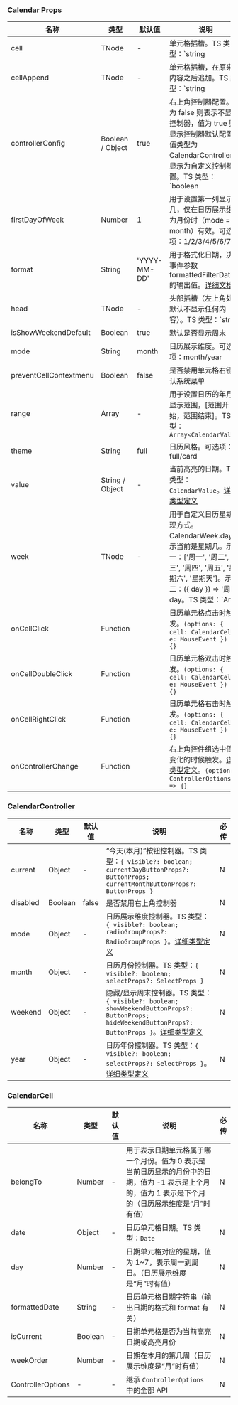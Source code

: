 
### Calendar Props
名称 | 类型 | 默认值 | 说明 | 必传
-- | -- | -- | -- | --
cell | TNode | - | 单元格插槽。TS 类型：`string | TNode<CalendarCell>`。[通用类型定义](https://github.com/TDesignOteam/tdesign-react/blob/main/src/_type/common.ts) | N
cellAppend | TNode | - | 单元格插槽，在原来的内容之后追加。TS 类型：`string | TNode<CalendarCell>`。[通用类型定义](https://github.com/TDesignOteam/tdesign-react/blob/main/src/_type/common.ts) | N
controllerConfig | Boolean / Object | true | 右上角控制器配置。值为 false 则表示不显示控制器，值为 true 则显示控制器默认配置，值类型为 CalendarController 则显示为自定义控制器配置。TS 类型：`boolean | CalendarController` | N
firstDayOfWeek | Number | 1 | 用于设置第一列显示周几，仅在日历展示维度为月份时（mode = month）有效。可选项：1/2/3/4/5/6/7 | N
format | String | 'YYYY-MM-DD' | 用于格式化日期，决定事件参数 formattedFilterDate 的输出值。[详细文档](https://day.js.org/docs/en/display/format) | N
head | TNode | - | 头部插槽（左上角处，默认不显示任何内容）。TS 类型：`string | TNode<ControllerOptions>`。[通用类型定义](https://github.com/TDesignOteam/tdesign-react/blob/main/src/_type/common.ts) | N
isShowWeekendDefault | Boolean | true | 默认是否显示周末 | N
mode | String | month | 日历展示维度。可选项：month/year | N
preventCellContextmenu | Boolean | false | 是否禁用单元格右键默认系统菜单 | N
range | Array | - | 用于设置日历的年月份显示范围，[范围开始，范围结束]。TS 类型：`Array<CalendarValue>` | N
theme | String | full | 日历风格。可选项：full/card | N
value | String / Object | - | 当前高亮的日期。TS 类型：`CalendarValue`。[详细类型定义](https://github.com/TDesignOteam/tdesign-react/blob/main/src/_type/components/calendar/index.ts) | N
week | TNode | - | 用于自定义日历星期呈现方式。CalendarWeek.day 表示当前是星期几。示例一：['周一', '周二', '周三', '周四', '周五', '星期六', '星期天']。示例二：({ day }) => '周' + day。TS 类型：`Array<string> | TNode<CalendarWeek>`。[通用类型定义](https://github.com/TDesignOteam/tdesign-react/blob/main/src/_type/common.ts)。[详细类型定义](https://github.com/TDesignOteam/tdesign-react/blob/main/src/_type/components/calendar/index.ts) | N
onCellClick | Function |  | 日历单元格点击时触发。`(options: { cell: CalendarCell; e: MouseEvent }) => {}` | N
onCellDoubleClick | Function |  | 日历单元格双击时触发。`(options: { cell: CalendarCell; e: MouseEvent }) => {}` | N
onCellRightClick | Function |  | 日历单元格右击时触发。`(options: { cell: CalendarCell; e: MouseEvent }) => {}` | N
onControllerChange | Function |  | 右上角控件组选中值有变化的时候触发。[详细类型定义](https://github.com/TDesignOteam/tdesign-react/blob/main/src/_type/components/calendar/index.ts)。`(options: ControllerOptions) => {}` | N


### CalendarController
名称 | 类型 | 默认值 | 说明 | 必传
-- | -- | -- | -- | --
current | Object | - | “今天(本月)”按钮控制器。TS 类型：`{ visible?: boolean; currentDayButtonProps?: ButtonProps; currentMonthButtonProps?: ButtonProps }` | N
disabled | Boolean | false | 是否禁用右上角控制器 | N
mode | Object | - | 日历展示维度控制器。TS 类型：`{ visible?: boolean; radioGroupProps?: RadioGroupProps }`。[详细类型定义](https://github.com/TDesignOteam/tdesign-react/blob/main/src/_type/components/calendar/index.ts) | N
month | Object | - | 日历月份控制器。TS 类型：`{ visible?: boolean; selectProps?: SelectProps }` | N
weekend | Object | - | 隐藏/显示周末控制器。TS 类型：`{ visible?: boolean; showWeekendButtonProps?: ButtonProps; hideWeekendButtonProps?: ButtonProps }`。[详细类型定义](https://github.com/TDesignOteam/tdesign-react/blob/main/src/_type/components/calendar/index.ts) | N
year | Object | - | 日历年份控制器。TS 类型：`{ visible?: boolean; selectProps?: SelectProps }`。[详细类型定义](https://github.com/TDesignOteam/tdesign-react/blob/main/src/_type/components/calendar/index.ts) | N


### CalendarCell
名称 | 类型 | 默认值 | 说明 | 必传
-- | -- | -- | -- | --
belongTo | Number | - | 用于表示日期单元格属于哪一个月份。值为 0 表示是当前日历显示的月份中的日期，值为 -1 表示是上个月的，值为 1 表示是下个月的（日历展示维度是“月”时有值） | N
date | Object | - | 日历单元格日期。TS 类型：`Date` | N
day | Number | - | 日期单元格对应的星期，值为 1~7，表示周一到周日。（日历展示维度是“月”时有值） | N
formattedDate | String | - | 日历单元格日期字符串（输出日期的格式和 format 有关） | N
isCurrent | Boolean | - | 日期单元格是否为当前高亮日期或高亮月份 | N
weekOrder | Number | - | 日期在本月的第几周（日历展示维度是“月”时有值） | N
ControllerOptions | - | - | 继承 `ControllerOptions` 中的全部 API | N
